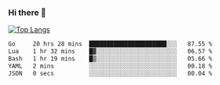 ### Hi there 👋

<!--
**3Xpl0it3r/3Xpl0it3r** is a ✨ _special_ ✨ repository because its `README.md` (this file) appears on your GitHub profile.

Here are some ideas to get you started:

- 🔭 I’m currently working on ...
- 🌱 I’m currently learning ...
- 👯 I’m looking to collaborate on ...
- 🤔 I’m looking for help with ...
- 💬 Ask me about ...
- 📫 How to reach me: ...
- 😄 Pronouns: ...
- ⚡ Fun fact: ...
-->


[![Top Langs](https://github-readme-stats.vercel.app/api/top-langs/?username=3Xpl0it3r&layout=compact)](https://github.com/3Xpl0it3r/3Xpl0it3r)

<!--START_SECTION:waka-->

```txt
Go     20 hrs 28 mins  ██████████████████████░░░   87.55 %
Lua    1 hr 32 mins    █▓░░░░░░░░░░░░░░░░░░░░░░░   06.57 %
Bash   1 hr 19 mins    █▒░░░░░░░░░░░░░░░░░░░░░░░   05.66 %
YAML   2 mins          ░░░░░░░░░░░░░░░░░░░░░░░░░   00.18 %
JSON   0 secs          ░░░░░░░░░░░░░░░░░░░░░░░░░   00.04 %
```

<!--END_SECTION:waka-->
